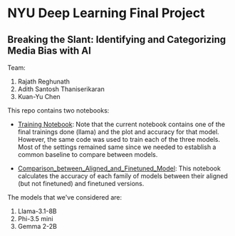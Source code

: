 # NYU Deep Learning Final Project 

## Breaking the Slant: Identifying and Categorizing Media Bias with AI

Team:
1. Rajath Reghunath
2. Adith Santosh Thaniserikaran
3. Kuan-Yu Chen

This repo contains two notebooks:

- [Training Notebook](./Training%20Notebook.ipynb): Note that the current notebook contains one of the final trainings done (llama) and the plot and accuracy for that model. However, the same code was used to train each of the three models. Most of the settings remained same since we needed to establish a common baseline to compare between models.

- [Comparison_between_Aligned_and_Finetuned_Model](./Comparison_between_Aligned_and_Finetuned_Model.ipynb): This notebook calculates the accuracy of each family of models between their aligned (but not finetuned) and finetuned versions.


The models that we've considered are:

1. Llama-3.1-8B
2. Phi-3.5 mini
3. Gemma 2-2B


